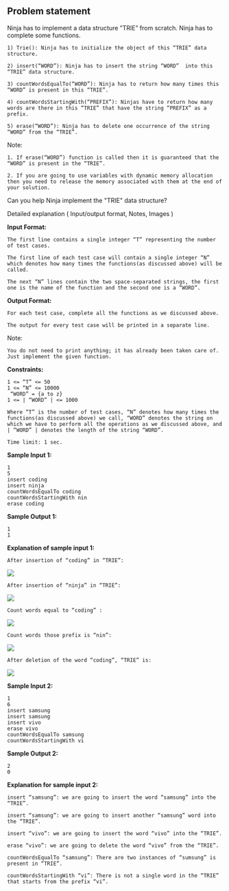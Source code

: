Problem statement
-----------------

Ninja has to implement a data structure ”TRIE” from scratch. Ninja has to complete some functions.

    1) Trie(): Ninja has to initialize the object of this “TRIE” data structure.
    
    2) insert(“WORD”): Ninja has to insert the string “WORD”  into this “TRIE” data structure.
    
    3) countWordsEqualTo(“WORD”): Ninja has to return how many times this “WORD” is present in this “TRIE”.
    
    4) countWordsStartingWith(“PREFIX”): Ninjas have to return how many words are there in this “TRIE” that have the string “PREFIX” as a prefix.
    
    5) erase(“WORD”): Ninja has to delete one occurrence of the string “WORD” from the “TRIE”.
    

Note:

    1. If erase(“WORD”) function is called then it is guaranteed that the “WORD” is present in the “TRIE”.
    
    2. If you are going to use variables with dynamic memory allocation then you need to release the memory associated with them at the end of your solution.
    

Can you help Ninja implement the "TRIE" data structure?

Detailed explanation ( Input/output format, Notes, Images )

**Input Format:**

    The first line contains a single integer “T” representing the number of test cases. 
    
    The first line of each test case will contain a single integer “N” which denotes how many times the functions(as discussed above) will be called.
    
    The next “N” lines contain the two space-separated strings, the first one is the name of the function and the second one is a “WORD”.
    

**Output Format:**

    For each test case, complete all the functions as we discussed above.
    
    The output for every test case will be printed in a separate line.
    

Note:

    You do not need to print anything; it has already been taken care of. Just implement the given function.
    

**Constraints:**

    1 <= “T” <= 50
    1 <= “N” <= 10000
     “WORD” = {a to z}
    1 <= | “WORD” | <= 1000
    
    Where “T” is the number of test cases, “N” denotes how many times the functions(as discussed above) we call, “WORD” denotes the string on which we have to perform all the operations as we discussed above, and | “WORD” | denotes the length of the string “WORD”.
    
    Time limit: 1 sec.
    

**Sample Input 1:**

    1
    5
    insert coding
    insert ninja
    countWordsEqualTo coding
    countWordsStartingWith nin
    erase coding
    

**Sample Output 1:**

    1
    1   
    

**Explanation of sample input 1:**

    After insertion of “coding” in “TRIE”:
    

![](https://files.codingninjas.in/trieex1-8873.png)

    After insertion of “ninja” in “TRIE”:
    

![](https://files.codingninjas.in/trieex1_2-8872.png)

    Count words equal to “coding” :
    

![](https://files.codingninjas.in/trieex3-8871.png)

    Count words those prefix is “nin”:
    

![](https://files.codingninjas.in/trieex4-8870.png)

    After deletion of the word “coding”, “TRIE” is:
    

![](https://files.codingninjas.in/trieex1-5-8869.png)

**Sample Input 2:**

    1
    6
    insert samsung
    insert samsung
    insert vivo
    erase vivo
    countWordsEqualTo samsung
    countWordsStartingWith vi
    

**Sample Output 2:**

    2
    0
    

**Explanation for sample input 2:**

    insert “samsung”: we are going to insert the word “samsung” into the “TRIE”.
    
    insert “samsung”: we are going to insert another “samsung” word into the “TRIE”.
    
    insert “vivo”: we are going to insert the word “vivo” into the “TRIE”.
    
    erase “vivo”: we are going to delete the word “vivo” from the “TRIE”.
    
    countWordsEqualTo “samsung”: There are two instances of “sumsung” is present in “TRIE”.
    
    countWordsStartingWith “vi”: There is not a single word in the “TRIE” that starts from the prefix “vi”.
